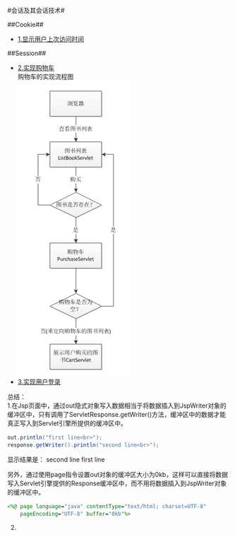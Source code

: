 ﻿#会话及其会话技术#

##Cookie##
- [1.显示用户上次访问时间](../chapter06/src/chapter06/cookies/LastAccessServlet.java)

##Session##
- [2.实现购物车](../chapter06/src/chapter06/session)<br>
购物车的实现流程图<br>
![](/学习日志/images/20160713111451.png)<br>
- [3.实现用户登录](../chapter06/src/chapter06/)


总结：  
1.在Jsp页面中，通过out隐式对象写入数据相当于将数据插入到JspWriter对象的缓冲区中，只有调用了ServletResponse.getWriter()方法，缓冲区中的数据才能真正写入到Servlet引擎所提供的缓冲区中。
```java
out.println("first line<br>");
response.getWriter().println("second line<br>");
```
显示结果是：
second line
first line  

另外，通过使用page指令设置out对象的缓冲区大小为0kb，这样可以直接将数据写入Servlet引擎提供的Response缓冲区中，而不用将数据插入到JspWriter对象的缓冲区中。
```jsp
<%@ page language="java" contentType="text/html; charset=UTF-8"
	pageEncoding="UTF-8" buffer="0kb"%>
```

2.